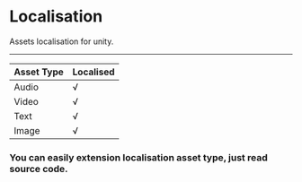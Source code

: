 # Localisation
Assets localisation for unity.

---

|Asset Type|Localised|
|----|----|
|Audio|√|
|Video|√|
|Text|√|
|Image|√|

### You can easily extension localisation asset type, just read source code.
